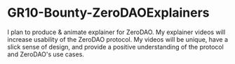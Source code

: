 # GR10-Bounty-ZeroDAOExplainers
I plan to produce &amp; animate explainer for ZeroDAO. My explainer videos will increase usability of the ZeroDAO protocol. My videos will be unique, have a slick sense of design, and provide a positive understanding of the protocol and ZeroDAO's use cases.
